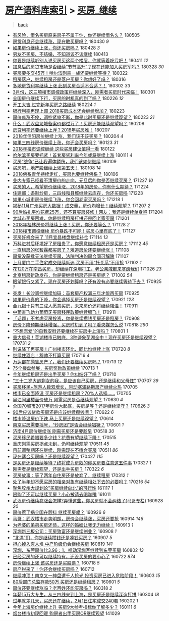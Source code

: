 [房产语料库索引](../../README.md)  > [买房_继续](买房_继续.md)
====
> [back](../README.md)

- [有风险，借名买房原来房子不属于你，你还继续借名么？](http://jkwz.applinzi.com/ittc/7099665091165422598.html#%E6%9C%89%E9%A3%8E%E9%99%A9%EF%BC%8C%E5%80%9F%E5%90%8D%E4%B9%B0%E6%88%BF%E5%8E%9F%E6%9D%A5%E6%88%BF%E5%AD%90%E4%B8%8D%E5%B1%9E%E4%BA%8E%E4%BD%A0%EF%BC%8C%E4%BD%A0%E8%BF%98%E7%BB%A7%E7%BB%AD%E5%80%9F%E5%90%8D%E4%B9%88%EF%BC%9F) 180505  
- [房贷利息还会继续涨，现在敢买房吗？](http://jkwz.applinzi.com/ittc/7097553944450696209.html#%E6%88%BF%E8%B4%B7%E5%88%A9%E6%81%AF%E8%BF%98%E4%BC%9A%E7%BB%A7%E7%BB%AD%E6%B6%A8%EF%BC%8C%E7%8E%B0%E5%9C%A8%E6%95%A2%E4%B9%B0%E6%88%BF%E5%90%97%EF%BC%9F) 180430 *9* 
- [如果房价继续上涨，你还买房吗？](http://jkwz.applinzi.com/ittc/7097104883167790090.html#%E5%A6%82%E6%9E%9C%E6%88%BF%E4%BB%B7%E7%BB%A7%E7%BB%AD%E4%B8%8A%E6%B6%A8%EF%BC%8C%E4%BD%A0%E8%BF%98%E4%B9%B0%E6%88%BF%E5%90%97%EF%BC%9F) 180428 *3* 
- [男友不买房、不结婚，不知道该不该继续](http://jkwz.applinzi.com/ittc/7091541126282740746.html#%E7%94%B7%E5%8F%8B%E4%B8%8D%E4%B9%B0%E6%88%BF%E3%80%81%E4%B8%8D%E7%BB%93%E5%A9%9A%EF%BC%8C%E4%B8%8D%E7%9F%A5%E9%81%93%E8%AF%A5%E4%B8%8D%E8%AF%A5%E7%BB%A7%E7%BB%AD) 180413  
- [你要是继续听别人说买房买这两个楼层，你就等着吃亏吧！](http://jkwz.applinzi.com/ittc/7090718471090603015.html#%E4%BD%A0%E8%A6%81%E6%98%AF%E7%BB%A7%E7%BB%AD%E5%90%AC%E5%88%AB%E4%BA%BA%E8%AF%B4%E4%B9%B0%E6%88%BF%E4%B9%B0%E8%BF%99%E4%B8%A4%E4%B8%AA%E6%A5%BC%E5%B1%82%EF%BC%8C%E4%BD%A0%E5%B0%B1%E7%AD%89%E7%9D%80%E5%90%83%E4%BA%8F%E5%90%A7%EF%BC%81) 180411 *12* 
- [加息后的房贷市场是否继续“节节高升”？现在还能加入买房军吗？](http://jkwz.applinzi.com/ittc/7085159626985440266.html#%E5%8A%A0%E6%81%AF%E5%90%8E%E7%9A%84%E6%88%BF%E8%B4%B7%E5%B8%82%E5%9C%BA%E6%98%AF%E5%90%A6%E7%BB%A7%E7%BB%AD%E2%80%9C%E8%8A%82%E8%8A%82%E9%AB%98%E5%8D%87%E2%80%9D%EF%BC%9F%E7%8E%B0%E5%9C%A8%E8%BF%98%E8%83%BD%E5%8A%A0%E5%85%A5%E4%B9%B0%E6%88%BF%E5%86%9B%E5%90%97%EF%BC%9F) 180328 *30* 
- [买房要多交45万！哈尔滨刚需一族还要继续等待？](http://jkwz.applinzi.com/ittc/7083219582800364560.html#%E4%B9%B0%E6%88%BF%E8%A6%81%E5%A4%9A%E4%BA%A445%E4%B8%87%EF%BC%81%E5%93%88%E5%B0%94%E6%BB%A8%E5%88%9A%E9%9C%80%E4%B8%80%E6%97%8F%E8%BF%98%E8%A6%81%E7%BB%A7%E7%BB%AD%E7%AD%89%E5%BE%85%EF%BC%9F) 180322  
- [租房落户，继续租房还是落户买房？你想好了吗？](http://jkwz.applinzi.com/ittc/7080992481418413067.html#%E7%A7%9F%E6%88%BF%E8%90%BD%E6%88%B7%EF%BC%8C%E7%BB%A7%E7%BB%AD%E7%A7%9F%E6%88%BF%E8%BF%98%E6%98%AF%E8%90%BD%E6%88%B7%E4%B9%B0%E6%88%BF%EF%BC%9F%E4%BD%A0%E6%83%B3%E5%A5%BD%E4%BA%86%E5%90%97%EF%BC%9F) 180316  
- [多地房贷利率继续上涨 此刻买房合适不合适？！](http://jkwz.applinzi.com/ittc/7075829242934068241.html#%E5%A4%9A%E5%9C%B0%E6%88%BF%E8%B4%B7%E5%88%A9%E7%8E%87%E7%BB%A7%E7%BB%AD%E4%B8%8A%E6%B6%A8+%E6%AD%A4%E5%88%BB%E4%B9%B0%E6%88%BF%E5%90%88%E9%80%82%E4%B8%8D%E5%90%88%E9%80%82%EF%BC%9F%EF%BC%81) 180302 *33* 
- [3月份，这三项楼市调控政策将继续深入，刚需者买房时代来临！](http://jkwz.applinzi.com/ittc/7075553183164531728.html#3%E6%9C%88%E4%BB%BD%EF%BC%8C%E8%BF%99%E4%B8%89%E9%A1%B9%E6%A5%BC%E5%B8%82%E8%B0%83%E6%8E%A7%E6%94%BF%E7%AD%96%E5%B0%86%E7%BB%A7%E7%BB%AD%E6%B7%B1%E5%85%A5%EF%BC%8C%E5%88%9A%E9%9C%80%E8%80%85%E4%B9%B0%E6%88%BF%E6%97%B6%E4%BB%A3%E6%9D%A5%E4%B8%B4%EF%BC%81) 180301  
- [全国房价继续下行，买房的时机真的到了吗？](http://jkwz.applinzi.com/ittc/7074391635180127249.html#%E5%85%A8%E5%9B%BD%E6%88%BF%E4%BB%B7%E7%BB%A7%E7%BB%AD%E4%B8%8B%E8%A1%8C%EF%BC%8C%E4%B9%B0%E6%88%BF%E7%9A%84%E6%97%B6%E6%9C%BA%E7%9C%9F%E7%9A%84%E5%88%B0%E4%BA%86%E5%90%97%EF%BC%9F) 180226 *12* 
- [开工大吉 过完新年买房之路继续](http://jkwz.applinzi.com/ittc/7073685950607918090.html#%E5%BC%80%E5%B7%A5%E5%A4%A7%E5%90%89+%E8%BF%87%E5%AE%8C%E6%96%B0%E5%B9%B4%E4%B9%B0%E6%88%BF%E4%B9%8B%E8%B7%AF%E7%BB%A7%E7%BB%AD) 180224 *1* 
- [银行利率再现上调 2018买房成本还会继续增加？](http://jkwz.applinzi.com/ittc/7073331752355759120.html#%E9%93%B6%E8%A1%8C%E5%88%A9%E7%8E%87%E5%86%8D%E7%8E%B0%E4%B8%8A%E8%B0%83+2018%E4%B9%B0%E6%88%BF%E6%88%90%E6%9C%AC%E8%BF%98%E4%BC%9A%E7%BB%A7%E7%BB%AD%E5%A2%9E%E5%8A%A0%EF%BC%9F) 180223  
- [房价疯涨不停，调控紧缩不断，你是此时买房还是继续观望？](http://jkwz.applinzi.com/ittc/7073252314532283398.html#%E6%88%BF%E4%BB%B7%E7%96%AF%E6%B6%A8%E4%B8%8D%E5%81%9C%EF%BC%8C%E8%B0%83%E6%8E%A7%E7%B4%A7%E7%BC%A9%E4%B8%8D%E6%96%AD%EF%BC%8C%E4%BD%A0%E6%98%AF%E6%AD%A4%E6%97%B6%E4%B9%B0%E6%88%BF%E8%BF%98%E6%98%AF%E7%BB%A7%E7%BB%AD%E8%A7%82%E6%9C%9B%EF%BC%9F) 180223 *21* 
- [什么！武汉盘龙城备案价都过万了！买房还能继续观望吗？](http://jkwz.applinzi.com/ittc/7067654843403863046.html#%E4%BB%80%E4%B9%88%EF%BC%81%E6%AD%A6%E6%B1%89%E7%9B%98%E9%BE%99%E5%9F%8E%E5%A4%87%E6%A1%88%E4%BB%B7%E9%83%BD%E8%BF%87%E4%B8%87%E4%BA%86%EF%BC%81%E4%B9%B0%E6%88%BF%E8%BF%98%E8%83%BD%E7%BB%A7%E7%BB%AD%E8%A7%82%E6%9C%9B%E5%90%97%EF%BC%9F) 180208  
- [房贷利率还要继续上浮？2018年买房难！](http://jkwz.applinzi.com/ittc/7067286396274738183.html#%E6%88%BF%E8%B4%B7%E5%88%A9%E7%8E%87%E8%BF%98%E8%A6%81%E7%BB%A7%E7%BB%AD%E4%B8%8A%E6%B5%AE%EF%BC%9F2018%E5%B9%B4%E4%B9%B0%E6%88%BF%E9%9A%BE%EF%BC%81) 180207  
- [2018年信阳房价继续上涨，我们该不该买房？](http://jkwz.applinzi.com/ittc/7066147501638157323.html#2018%E5%B9%B4%E4%BF%A1%E9%98%B3%E6%88%BF%E4%BB%B7%E7%BB%A7%E7%BB%AD%E4%B8%8A%E6%B6%A8%EF%BC%8C%E6%88%91%E4%BB%AC%E8%AF%A5%E4%B8%8D%E8%AF%A5%E4%B9%B0%E6%88%BF%EF%BC%9F) 180204 *4* 
- [如果三四线房价继续上涨，你还会买房吗？](http://jkwz.applinzi.com/ittc/7061809973569258503.html#%E5%A6%82%E6%9E%9C%E4%B8%89%E5%9B%9B%E7%BA%BF%E6%88%BF%E4%BB%B7%E7%BB%A7%E7%BB%AD%E4%B8%8A%E6%B6%A8%EF%BC%8C%E4%BD%A0%E8%BF%98%E4%BC%9A%E4%B9%B0%E6%88%BF%E5%90%97%EF%BC%9F) 180123 *31* 
- [2018年楼市调控继续 这些买房建议值得一看](http://jkwz.applinzi.com/ittc/7061351183111701511.html#2018%E5%B9%B4%E6%A5%BC%E5%B8%82%E8%B0%83%E6%8E%A7%E7%BB%A7%E7%BB%AD+%E8%BF%99%E4%BA%9B%E4%B9%B0%E6%88%BF%E5%BB%BA%E8%AE%AE%E5%80%BC%E5%BE%97%E4%B8%80%E7%9C%8B) 180122  
- [哈尔滨买房要抓紧！首套房贷利率今年或将继续上涨](http://jkwz.applinzi.com/ittc/7057278057147008016.html#%E5%93%88%E5%B0%94%E6%BB%A8%E4%B9%B0%E6%88%BF%E8%A6%81%E6%8A%93%E7%B4%A7%EF%BC%81%E9%A6%96%E5%A5%97%E6%88%BF%E8%B4%B7%E5%88%A9%E7%8E%87%E4%BB%8A%E5%B9%B4%E6%88%96%E5%B0%86%E7%BB%A7%E7%BB%AD%E4%B8%8A%E6%B6%A8) 180111 *4* 
- [买房“战争”已让我遍体鳞伤，我们该如何继续](http://jkwz.applinzi.com/ittc/7056692598410839056.html#%E4%B9%B0%E6%88%BF%E2%80%9C%E6%88%98%E4%BA%89%E2%80%9D%E5%B7%B2%E8%AE%A9%E6%88%91%E9%81%8D%E4%BD%93%E9%B3%9E%E4%BC%A4%EF%BC%8C%E6%88%91%E4%BB%AC%E8%AF%A5%E5%A6%82%E4%BD%95%E7%BB%A7%E7%BB%AD) 180109  
- [买房吧，地产股继续上涨第五天！](http://jkwz.applinzi.com/ittc/7056142646840394759.html#%E4%B9%B0%E6%88%BF%E5%90%A7%EF%BC%8C%E5%9C%B0%E4%BA%A7%E8%82%A1%E7%BB%A7%E7%BB%AD%E4%B8%8A%E6%B6%A8%E7%AC%AC%E4%BA%94%E5%A4%A9%EF%BC%81) 180108 *14* 
- [2018佛系青年持续走红，买房也要继续佛系？](http://jkwz.applinzi.com/ittc/7055388928494797835.html#2018%E4%BD%9B%E7%B3%BB%E9%9D%92%E5%B9%B4%E6%8C%81%E7%BB%AD%E8%B5%B0%E7%BA%A2%EF%BC%8C%E4%B9%B0%E6%88%BF%E4%B9%9F%E8%A6%81%E7%BB%A7%E7%BB%AD%E4%BD%9B%E7%B3%BB%EF%BC%9F) 180106  
- [业内专家已经看不清房价的走向，元旦后的你是否继续买房？](http://jkwz.applinzi.com/ittc/7051816670652269585.html#%E4%B8%9A%E5%86%85%E4%B8%93%E5%AE%B6%E5%B7%B2%E7%BB%8F%E7%9C%8B%E4%B8%8D%E6%B8%85%E6%88%BF%E4%BB%B7%E7%9A%84%E8%B5%B0%E5%90%91%EF%BC%8C%E5%85%83%E6%97%A6%E5%90%8E%E7%9A%84%E4%BD%A0%E6%98%AF%E5%90%A6%E7%BB%A7%E7%BB%AD%E4%B9%B0%E6%88%BF%EF%BC%9F) 171227 *10* 
- [买房的人，希望房价继续涨，2018年的房价，你有什么期待？](http://jkwz.applinzi.com/ittc/7050424878312719376.html#%E4%B9%B0%E6%88%BF%E7%9A%84%E4%BA%BA%EF%BC%8C%E5%B8%8C%E6%9C%9B%E6%88%BF%E4%BB%B7%E7%BB%A7%E7%BB%AD%E6%B6%A8%EF%BC%8C2018%E5%B9%B4%E7%9A%84%E6%88%BF%E4%BB%B7%EF%BC%8C%E4%BD%A0%E6%9C%89%E4%BB%80%E4%B9%88%E6%9C%9F%E5%BE%85%EF%BC%9F) 171224  
- [住建部：遏制炒房，三四线和县城继续去库存，你还买房吗](http://jkwz.applinzi.com/ittc/7050271174171296785.html#%E4%BD%8F%E5%BB%BA%E9%83%A8%EF%BC%9A%E9%81%8F%E5%88%B6%E7%82%92%E6%88%BF%EF%BC%8C%E4%B8%89%E5%9B%9B%E7%BA%BF%E5%92%8C%E5%8E%BF%E5%9F%8E%E7%BB%A7%E7%BB%AD%E5%8E%BB%E5%BA%93%E5%AD%98%EF%BC%8C%E4%BD%A0%E8%BF%98%E4%B9%B0%E6%88%BF%E5%90%97) 171223  
- [如果小城市房价继续飞涨，你会回老家买房吗？](http://jkwz.applinzi.com/ittc/7048478331505214480.html#%E5%A6%82%E6%9E%9C%E5%B0%8F%E5%9F%8E%E5%B8%82%E6%88%BF%E4%BB%B7%E7%BB%A7%E7%BB%AD%E9%A3%9E%E6%B6%A8%EF%BC%8C%E4%BD%A0%E4%BC%9A%E5%9B%9E%E8%80%81%E5%AE%B6%E4%B9%B0%E6%88%BF%E5%90%97%EF%BC%9F) 171218 *1* 
- [揭秘11月广州买房大数据！成交量，房价均增长！继续观望？](http://jkwz.applinzi.com/ittc/7044396977473717264.html#%E6%8F%AD%E7%A7%9811%E6%9C%88%E5%B9%BF%E5%B7%9E%E4%B9%B0%E6%88%BF%E5%A4%A7%E6%95%B0%E6%8D%AE%EF%BC%81%E6%88%90%E4%BA%A4%E9%87%8F%EF%BC%8C%E6%88%BF%E4%BB%B7%E5%9D%87%E5%A2%9E%E9%95%BF%EF%BC%81%E7%BB%A7%E7%BB%AD%E8%A7%82%E6%9C%9B%EF%BC%9F) 171207 *2* 
- [90后婚礼平均花费25万，还不算买房装修！网友：我还是继续单身吧](http://jkwz.applinzi.com/ittc/7043361186140128273.html#90%E5%90%8E%E5%A9%9A%E7%A4%BC%E5%B9%B3%E5%9D%87%E8%8A%B1%E8%B4%B925%E4%B8%87%EF%BC%8C%E8%BF%98%E4%B8%8D%E7%AE%97%E4%B9%B0%E6%88%BF%E8%A3%85%E4%BF%AE%EF%BC%81%E7%BD%91%E5%8F%8B%EF%BC%9A%E6%88%91%E8%BF%98%E6%98%AF%E7%BB%A7%E7%BB%AD%E5%8D%95%E8%BA%AB%E5%90%A7) 171204  
- [大城市买房困难，你是继续租房打拼还是回老家买房](http://jkwz.applinzi.com/ittc/7042161589870920721.html#%E5%A4%A7%E5%9F%8E%E5%B8%82%E4%B9%B0%E6%88%BF%E5%9B%B0%E9%9A%BE%EF%BC%8C%E4%BD%A0%E6%98%AF%E7%BB%A7%E7%BB%AD%E7%A7%9F%E6%88%BF%E6%89%93%E6%8B%BC%E8%BF%98%E6%98%AF%E5%9B%9E%E8%80%81%E5%AE%B6%E4%B9%B0%E6%88%BF) 171201  
- [2018年桂林房价将继续上涨！买房，你还要等么？](http://jkwz.applinzi.com/ittc/7040954544509420561.html#2018%E5%B9%B4%E6%A1%82%E6%9E%97%E6%88%BF%E4%BB%B7%E5%B0%86%E7%BB%A7%E7%BB%AD%E4%B8%8A%E6%B6%A8%EF%BC%81%E4%B9%B0%E6%88%BF%EF%BC%8C%E4%BD%A0%E8%BF%98%E8%A6%81%E7%AD%89%E4%B9%88%EF%BC%9F) 171128 *2* 
- [2018楼市调控继续 房价暴跌不可能！买房心里有底了！](http://jkwz.applinzi.com/ittc/7040404797985915920.html#2018%E6%A5%BC%E5%B8%82%E8%B0%83%E6%8E%A7%E7%BB%A7%E7%BB%AD+%E6%88%BF%E4%BB%B7%E6%9A%B4%E8%B7%8C%E4%B8%8D%E5%8F%AF%E8%83%BD%EF%BC%81%E4%B9%B0%E6%88%BF%E5%BF%83%E9%87%8C%E6%9C%89%E5%BA%95%E4%BA%86%EF%BC%81) 171127  
- [买房好机会来了 11月宜昌楼盘继续补仓](http://jkwz.applinzi.com/ittc/7035850547519816720.html#%E4%B9%B0%E6%88%BF%E5%A5%BD%E6%9C%BA%E4%BC%9A%E6%9D%A5%E4%BA%86+11%E6%9C%88%E5%AE%9C%E6%98%8C%E6%A5%BC%E7%9B%98%E7%BB%A7%E7%BB%AD%E8%A1%A5%E4%BB%93) 171114 *13* 
- [万科进村后环境好了房租贵了，你愿意继续租房还是买房？](http://jkwz.applinzi.com/ittc/7035099732261733392.html#%E4%B8%87%E7%A7%91%E8%BF%9B%E6%9D%91%E5%90%8E%E7%8E%AF%E5%A2%83%E5%A5%BD%E4%BA%86%E6%88%BF%E7%A7%9F%E8%B4%B5%E4%BA%86%EF%BC%8C%E4%BD%A0%E6%84%BF%E6%84%8F%E7%BB%A7%E7%BB%AD%E7%A7%9F%E6%88%BF%E8%BF%98%E6%98%AF%E4%B9%B0%E6%88%BF%EF%BC%9F) 171112 *45* 
- [一直租房的张智霖都买房了？难道房价还要继续涨！](http://jkwz.applinzi.com/ittc/7030624552181302288.html#%E4%B8%80%E7%9B%B4%E7%A7%9F%E6%88%BF%E7%9A%84%E5%BC%A0%E6%99%BA%E9%9C%96%E9%83%BD%E4%B9%B0%E6%88%BF%E4%BA%86%EF%BC%9F%E9%9A%BE%E9%81%93%E6%88%BF%E4%BB%B7%E8%BF%98%E8%A6%81%E7%BB%A7%E7%BB%AD%E6%B6%A8%EF%BC%81) 171108  
- [房贷没获批无法继续买房，法院判决购房合同可解除](http://jkwz.applinzi.com/ittc/7033133041952752656.html#%E6%88%BF%E8%B4%B7%E6%B2%A1%E8%8E%B7%E6%89%B9%E6%97%A0%E6%B3%95%E7%BB%A7%E7%BB%AD%E4%B9%B0%E6%88%BF%EF%BC%8C%E6%B3%95%E9%99%A2%E5%88%A4%E5%86%B3%E8%B4%AD%E6%88%BF%E5%90%88%E5%90%8C%E5%8F%AF%E8%A7%A3%E9%99%A4) 171107  
- [上月厦门二手住宅成交继续低迷 买房不用“托关系”不用抢](http://jkwz.applinzi.com/ittc/7031301485659423760.html#%E4%B8%8A%E6%9C%88%E5%8E%A6%E9%97%A8%E4%BA%8C%E6%89%8B%E4%BD%8F%E5%AE%85%E6%88%90%E4%BA%A4%E7%BB%A7%E7%BB%AD%E4%BD%8E%E8%BF%B7+%E4%B9%B0%E6%88%BF%E4%B8%8D%E7%94%A8%E2%80%9C%E6%89%98%E5%85%B3%E7%B3%BB%E2%80%9D%E4%B8%8D%E7%94%A8%E6%8A%A2) 171102 *1* 
- [花120万在南昌买房，却继续在深圳打工，老公亲戚都来寒酸我们](http://jkwz.applinzi.com/ittc/7028700659812140049.html#%E8%8A%B1120%E4%B8%87%E5%9C%A8%E5%8D%97%E6%98%8C%E4%B9%B0%E6%88%BF%EF%BC%8C%E5%8D%B4%E7%BB%A7%E7%BB%AD%E5%9C%A8%E6%B7%B1%E5%9C%B3%E6%89%93%E5%B7%A5%EF%BC%8C%E8%80%81%E5%85%AC%E4%BA%B2%E6%88%9A%E9%83%BD%E6%9D%A5%E5%AF%92%E9%85%B8%E6%88%91%E4%BB%AC) 171026 *23* 
- [北京租房新政发布，你是要继续租房还是买房呢？](http://jkwz.applinzi.com/ittc/7019623428695524368.html#%E5%8C%97%E4%BA%AC%E7%A7%9F%E6%88%BF%E6%96%B0%E6%94%BF%E5%8F%91%E5%B8%83%EF%BC%8C%E4%BD%A0%E6%98%AF%E8%A6%81%E7%BB%A7%E7%BB%AD%E7%A7%9F%E6%88%BF%E8%BF%98%E6%98%AF%E4%B9%B0%E6%88%BF%E5%91%A2%EF%BC%9F) 171002 *54* 
- [眼望银行又紧了，现在买房还划算吗？还有没有必要继续等待下去？](http://jkwz.applinzi.com/ittc/7017289721884181521.html#%E7%9C%BC%E6%9C%9B%E9%93%B6%E8%A1%8C%E5%8F%88%E7%B4%A7%E4%BA%86%EF%BC%8C%E7%8E%B0%E5%9C%A8%E4%B9%B0%E6%88%BF%E8%BF%98%E5%88%92%E7%AE%97%E5%90%97%EF%BC%9F%E8%BF%98%E6%9C%89%E6%B2%A1%E6%9C%89%E5%BF%85%E8%A6%81%E7%BB%A7%E7%BB%AD%E7%AD%89%E5%BE%85%E4%B8%8B%E5%8E%BB%EF%BC%9F) 170925 *1* 
- [突发！长沙调控继续加码：首套房产权满三年才能再买房](http://jkwz.applinzi.com/ittc/7017222502487688209.html#%E7%AA%81%E5%8F%91%EF%BC%81%E9%95%BF%E6%B2%99%E8%B0%83%E6%8E%A7%E7%BB%A7%E7%BB%AD%E5%8A%A0%E7%A0%81%EF%BC%9A%E9%A6%96%E5%A5%97%E6%88%BF%E4%BA%A7%E6%9D%83%E6%BB%A1%E4%B8%89%E5%B9%B4%E6%89%8D%E8%83%BD%E5%86%8D%E4%B9%B0%E6%88%BF) 170925  
- [如果房价真的下降，你会选择买房还是继续观望？](http://jkwz.applinzi.com/ittc/7015797663986091024.html#%E5%A6%82%E6%9E%9C%E6%88%BF%E4%BB%B7%E7%9C%9F%E7%9A%84%E4%B8%8B%E9%99%8D%EF%BC%8C%E4%BD%A0%E4%BC%9A%E9%80%89%E6%8B%A9%E4%B9%B0%E6%88%BF%E8%BF%98%E6%98%AF%E7%BB%A7%E7%BB%AD%E8%A7%82%E6%9C%9B%EF%BC%9F) 170921 *123* 
- [金九银十只有三成人愿意买房，未来房价还将继续降温！](http://jkwz.applinzi.com/ittc/7012053742889993233.html#%E9%87%91%E4%B9%9D%E9%93%B6%E5%8D%81%E5%8F%AA%E6%9C%89%E4%B8%89%E6%88%90%E4%BA%BA%E6%84%BF%E6%84%8F%E4%B9%B0%E6%88%BF%EF%BC%8C%E6%9C%AA%E6%9D%A5%E6%88%BF%E4%BB%B7%E8%BF%98%E5%B0%86%E7%BB%A7%E7%BB%AD%E9%99%8D%E6%B8%A9%EF%BC%81) 170911  
- [中葡直飞助力葡萄牙买房移民政策继续腾飞！](http://jkwz.applinzi.com/ittc/7010533445695177744.html#%E4%B8%AD%E8%91%A1%E7%9B%B4%E9%A3%9E%E5%8A%A9%E5%8A%9B%E8%91%A1%E8%90%84%E7%89%99%E4%B9%B0%E6%88%BF%E7%A7%BB%E6%B0%91%E6%94%BF%E7%AD%96%E7%BB%A7%E7%BB%AD%E8%85%BE%E9%A3%9E%EF%BC%81) 170911  
- [「话题」不考虑买房投资，你是继续攒钱买房还是租房？](http://jkwz.applinzi.com/ittc/7010867944257766416.html#%E3%80%8C%E8%AF%9D%E9%A2%98%E3%80%8D%E4%B8%8D%E8%80%83%E8%99%91%E4%B9%B0%E6%88%BF%E6%8A%95%E8%B5%84%EF%BC%8C%E4%BD%A0%E6%98%AF%E7%BB%A7%E7%BB%AD%E6%94%92%E9%92%B1%E4%B9%B0%E6%88%BF%E8%BF%98%E6%98%AF%E7%A7%9F%E6%88%BF%EF%BC%9F) 170908  
- [房价下降预期继续增强，买房时机到了吗？看央媒怎么说](http://jkwz.applinzi.com/ittc/7003107389417718800.html#%E6%88%BF%E4%BB%B7%E4%B8%8B%E9%99%8D%E9%A2%84%E6%9C%9F%E7%BB%A7%E7%BB%AD%E5%A2%9E%E5%BC%BA%EF%BC%8C%E4%B9%B0%E6%88%BF%E6%97%B6%E6%9C%BA%E5%88%B0%E4%BA%86%E5%90%97%EF%BC%9F%E7%9C%8B%E5%A4%AE%E5%AA%92%E6%80%8E%E4%B9%88%E8%AF%B4) 170818 *290* 
- [“不想恋爱”的自我安慰还要继续在买房中上演吗？](http://jkwz.applinzi.com/ittc/6996876221911401489.html#%E2%80%9C%E4%B8%8D%E6%83%B3%E6%81%8B%E7%88%B1%E2%80%9D%E7%9A%84%E8%87%AA%E6%88%91%E5%AE%89%E6%85%B0%E8%BF%98%E8%A6%81%E7%BB%A7%E7%BB%AD%E5%9C%A8%E4%B9%B0%E6%88%BF%E4%B8%AD%E4%B8%8A%E6%BC%94%E5%90%97%EF%BC%9F) 170801 *1* 
- [重大信号！芜湖楼市已触底，3种迹象芜湖全中！现在买房还是继续观望？](http://jkwz.applinzi.com/ittc/6996474357847950353.html#%E9%87%8D%E5%A4%A7%E4%BF%A1%E5%8F%B7%EF%BC%81%E8%8A%9C%E6%B9%96%E6%A5%BC%E5%B8%82%E5%B7%B2%E8%A7%A6%E5%BA%95%EF%BC%8C3%E7%A7%8D%E8%BF%B9%E8%B1%A1%E8%8A%9C%E6%B9%96%E5%85%A8%E4%B8%AD%EF%BC%81%E7%8E%B0%E5%9C%A8%E4%B9%B0%E6%88%BF%E8%BF%98%E6%98%AF%E7%BB%A7%E7%BB%AD%E8%A7%82%E6%9C%9B%EF%BC%9F) 170731 *2* 
- [别说降了再买房！广州楼市环比、同比均继续上涨](http://jkwz.applinzi.com/ittc/6992281809873011728.html#%E5%88%AB%E8%AF%B4%E9%99%8D%E4%BA%86%E5%86%8D%E4%B9%B0%E6%88%BF%EF%BC%81%E5%B9%BF%E5%B7%9E%E6%A5%BC%E5%B8%82%E7%8E%AF%E6%AF%94%E3%80%81%E5%90%8C%E6%AF%94%E5%9D%87%E7%BB%A7%E7%BB%AD%E4%B8%8A%E6%B6%A8) 170720 *8* 
- [继续住酒店！穆帅不打算买房](http://jkwz.applinzi.com/ittc/6990978667512333328.html#%E7%BB%A7%E7%BB%AD%E4%BD%8F%E9%85%92%E5%BA%97%EF%BC%81%E7%A9%86%E5%B8%85%E4%B8%8D%E6%89%93%E7%AE%97%E4%B9%B0%E6%88%BF) 170716 *4* 
- [万达都在抛售房产了，我们还要继续买房吗？](http://jkwz.applinzi.com/ittc/6989796542100538384.html#%E4%B8%87%E8%BE%BE%E9%83%BD%E5%9C%A8%E6%8A%9B%E5%94%AE%E6%88%BF%E4%BA%A7%E4%BA%86%EF%BC%8C%E6%88%91%E4%BB%AC%E8%BF%98%E8%A6%81%E7%BB%A7%E7%BB%AD%E4%B9%B0%E6%88%BF%E5%90%97%EF%BC%9F) 170713 *12* 
- [75个楼盘参展，买房奖励政策继续](http://jkwz.applinzi.com/ittc/6989690081542407185.html#75%E4%B8%AA%E6%A5%BC%E7%9B%98%E5%8F%82%E5%B1%95%EF%BC%8C%E4%B9%B0%E6%88%BF%E5%A5%96%E5%8A%B1%E6%94%BF%E7%AD%96%E7%BB%A7%E7%BB%AD) 170713 *1* 
- [今年继续租房还是出手买房？你纠结好了吗？](http://jkwz.applinzi.com/ittc/6988605502559618065.html#%E4%BB%8A%E5%B9%B4%E7%BB%A7%E7%BB%AD%E7%A7%9F%E6%88%BF%E8%BF%98%E6%98%AF%E5%87%BA%E6%89%8B%E4%B9%B0%E6%88%BF%EF%BC%9F%E4%BD%A0%E7%BA%A0%E7%BB%93%E5%A5%BD%E4%BA%86%E5%90%97%EF%BC%9F) 170710  
- [“三十二岁大龄剩女的我，是应该自己买房，还是继续和父母住”](http://jkwz.applinzi.com/ittc/6987560022744499205.html#%E2%80%9C%E4%B8%89%E5%8D%81%E4%BA%8C%E5%B2%81%E5%A4%A7%E9%BE%84%E5%89%A9%E5%A5%B3%E7%9A%84%E6%88%91%EF%BC%8C%E6%98%AF%E5%BA%94%E8%AF%A5%E8%87%AA%E5%B7%B1%E4%B9%B0%E6%88%BF%EF%BC%8C%E8%BF%98%E6%98%AF%E7%BB%A7%E7%BB%AD%E5%92%8C%E7%88%B6%E6%AF%8D%E4%BD%8F%E2%80%9D) 170707 *39* 
- [买房移民+旅游人数双增长，带动塞浦路斯房产继续火热](http://jkwz.applinzi.com/ittc/6986888833961296900.html#%E4%B9%B0%E6%88%BF%E7%A7%BB%E6%B0%91%2B%E6%97%85%E6%B8%B8%E4%BA%BA%E6%95%B0%E5%8F%8C%E5%A2%9E%E9%95%BF%EF%BC%8C%E5%B8%A6%E5%8A%A8%E5%A1%9E%E6%B5%A6%E8%B7%AF%E6%96%AF%E6%88%BF%E4%BA%A7%E7%BB%A7%E7%BB%AD%E7%81%AB%E7%83%AD) 170705  
- [楼市已全面降温 买房还是继续租房？70%人选择……](http://jkwz.applinzi.com/ittc/6986705932351177744.html#%E6%A5%BC%E5%B8%82%E5%B7%B2%E5%85%A8%E9%9D%A2%E9%99%8D%E6%B8%A9+%E4%B9%B0%E6%88%BF%E8%BF%98%E6%98%AF%E7%BB%A7%E7%BB%AD%E7%A7%9F%E6%88%BF%EF%BC%9F70%25%E4%BA%BA%E9%80%89%E6%8B%A9%E2%80%A6%E2%80%A6) 170705  
- [吴江同里楼面价破万 刚需买房是否继续观望？](http://jkwz.applinzi.com/ittc/6984959527634863108.html#%E5%90%B4%E6%B1%9F%E5%90%8C%E9%87%8C%E6%A5%BC%E9%9D%A2%E4%BB%B7%E7%A0%B4%E4%B8%87+%E5%88%9A%E9%9C%80%E4%B9%B0%E6%88%BF%E6%98%AF%E5%90%A6%E7%BB%A7%E7%BB%AD%E8%A7%82%E6%9C%9B%EF%BC%9F) 170630 *4* 
- [全国70城市2017年房价大起底，买房是等？还是继续坚守？](http://jkwz.applinzi.com/ittc/6983444176099083268.html#%E5%85%A8%E5%9B%BD70%E5%9F%8E%E5%B8%822017%E5%B9%B4%E6%88%BF%E4%BB%B7%E5%A4%A7%E8%B5%B7%E5%BA%95%EF%BC%8C%E4%B9%B0%E6%88%BF%E6%98%AF%E7%AD%89%EF%BC%9F%E8%BF%98%E6%98%AF%E7%BB%A7%E7%BB%AD%E5%9D%9A%E5%AE%88%EF%BC%9F) 170626 *3* 
- [90后应该贷款买房还是应该继续攒钱呢？](http://jkwz.applinzi.com/ittc/6982028428059345925.html#90%E5%90%8E%E5%BA%94%E8%AF%A5%E8%B4%B7%E6%AC%BE%E4%B9%B0%E6%88%BF%E8%BF%98%E6%98%AF%E5%BA%94%E8%AF%A5%E7%BB%A7%E7%BB%AD%E6%94%92%E9%92%B1%E5%91%A2%EF%BC%9F) 170622 *6* 
- [楼市降温房价下跌 马上买房还是继续观望？](http://jkwz.applinzi.com/ittc/6978988675143566341.html#%E6%A5%BC%E5%B8%82%E9%99%8D%E6%B8%A9%E6%88%BF%E4%BB%B7%E4%B8%8B%E8%B7%8C+%E9%A9%AC%E4%B8%8A%E4%B9%B0%E6%88%BF%E8%BF%98%E6%98%AF%E7%BB%A7%E7%BB%AD%E8%A7%82%E6%9C%9B%EF%BC%9F) 170614  
- [南京买房需要摇号，“炒房团”是否会继续猖獗？](http://jkwz.applinzi.com/ittc/6974194282146563077.html#%E5%8D%97%E4%BA%AC%E4%B9%B0%E6%88%BF%E9%9C%80%E8%A6%81%E6%91%87%E5%8F%B7%EF%BC%8C%E2%80%9C%E7%82%92%E6%88%BF%E5%9B%A2%E2%80%9D%E6%98%AF%E5%90%A6%E4%BC%9A%E7%BB%A7%E7%BB%AD%E7%8C%96%E7%8D%97%EF%BC%9F) 170601 *1* 
- [济南4月房价继续涨 刚需买房还是要趁早](http://jkwz.applinzi.com/ittc/6969027784209859588.html#%E6%B5%8E%E5%8D%974%E6%9C%88%E6%88%BF%E4%BB%B7%E7%BB%A7%E7%BB%AD%E6%B6%A8+%E5%88%9A%E9%9C%80%E4%B9%B0%E6%88%BF%E8%BF%98%E6%98%AF%E8%A6%81%E8%B6%81%E6%97%A9) 170518 *30* 
- [买房移民希腊要多少钱？花费有望继续下降！](http://jkwz.applinzi.com/ittc/6967943805683631108.html#%E4%B9%B0%E6%88%BF%E7%A7%BB%E6%B0%91%E5%B8%8C%E8%85%8A%E8%A6%81%E5%A4%9A%E5%B0%91%E9%92%B1%EF%BC%9F%E8%8A%B1%E8%B4%B9%E6%9C%89%E6%9C%9B%E7%BB%A7%E7%BB%AD%E4%B8%8B%E9%99%8D%EF%BC%81) 170515  
- [重庆刚需买房拐点未到，仍可继续观望](http://jkwz.applinzi.com/ittc/6966541692277621765.html#%E9%87%8D%E5%BA%86%E5%88%9A%E9%9C%80%E4%B9%B0%E6%88%BF%E6%8B%90%E7%82%B9%E6%9C%AA%E5%88%B0%EF%BC%8C%E4%BB%8D%E5%8F%AF%E7%BB%A7%E7%BB%AD%E8%A7%82%E6%9C%9B) 170511 *45* 
- [目前调整期还在继续，刚需现在不适合买房](http://jkwz.applinzi.com/ittc/6966474579525501957.html#%E7%9B%AE%E5%89%8D%E8%B0%83%E6%95%B4%E6%9C%9F%E8%BF%98%E5%9C%A8%E7%BB%A7%E7%BB%AD%EF%BC%8C%E5%88%9A%E9%9C%80%E7%8E%B0%E5%9C%A8%E4%B8%8D%E9%80%82%E5%90%88%E4%B9%B0%E6%88%BF) 170511 *86* 
- [现在适合买房吗？还是继续观望？](http://jkwz.applinzi.com/ittc/6961227869500998661.html#%E7%8E%B0%E5%9C%A8%E9%80%82%E5%90%88%E4%B9%B0%E6%88%BF%E5%90%97%EF%BC%9F%E8%BF%98%E6%98%AF%E7%BB%A7%E7%BB%AD%E8%A7%82%E6%9C%9B%EF%BC%9F) 170427 *115* 
- [是买房还是继续等待？终将成为房奴的你买房要注意这五件事](http://jkwz.applinzi.com/ittc/6949643828918223876.html#%E6%98%AF%E4%B9%B0%E6%88%BF%E8%BF%98%E6%98%AF%E7%BB%A7%E7%BB%AD%E7%AD%89%E5%BE%85%EF%BC%9F%E7%BB%88%E5%B0%86%E6%88%90%E4%B8%BA%E6%88%BF%E5%A5%B4%E7%9A%84%E4%BD%A0%E4%B9%B0%E6%88%BF%E8%A6%81%E6%B3%A8%E6%84%8F%E8%BF%99%E4%BA%94%E4%BB%B6%E4%BA%8B) 170327 *1* 
- [刚需者是继续观望，还是出手买房？](http://jkwz.applinzi.com/ittc/6947793047604691972.html#%E5%88%9A%E9%9C%80%E8%80%85%E6%98%AF%E7%BB%A7%E7%BB%AD%E8%A7%82%E6%9C%9B%EF%BC%8C%E8%BF%98%E6%98%AF%E5%87%BA%E6%89%8B%E4%B9%B0%E6%88%BF%EF%BC%9F) 170322 *6* 
- [买房故事：等了两年自住房还是放弃了，继续租房](http://jkwz.applinzi.com/ittc/6944067518984619012.html#%E4%B9%B0%E6%88%BF%E6%95%85%E4%BA%8B%EF%BC%9A%E7%AD%89%E4%BA%86%E4%B8%A4%E5%B9%B4%E8%87%AA%E4%BD%8F%E6%88%BF%E8%BF%98%E6%98%AF%E6%94%BE%E5%BC%83%E4%BA%86%EF%BC%8C%E7%BB%A7%E7%BB%AD%E7%A7%9F%E6%88%BF) 170312 *1* 
- [处了半年却不愿买房的相亲对象有继续相处下去的必要吗？](http://jkwz.applinzi.com/ittc/6935183744414778373.html#%E5%A4%84%E4%BA%86%E5%8D%8A%E5%B9%B4%E5%8D%B4%E4%B8%8D%E6%84%BF%E4%B9%B0%E6%88%BF%E7%9A%84%E7%9B%B8%E4%BA%B2%E5%AF%B9%E8%B1%A1%E6%9C%89%E7%BB%A7%E7%BB%AD%E7%9B%B8%E5%A4%84%E4%B8%8B%E5%8E%BB%E7%9A%84%E5%BF%85%E8%A6%81%E5%90%97%EF%BC%9F) 170216 *54* 
- [聚焦胶州大规划论&quot;买房继续向北&quot;的可行性](http://jkwz.applinzi.com/ittc/6901384471760077828.html#%E8%81%9A%E7%84%A6%E8%83%B6%E5%B7%9E%E5%A4%A7%E8%A7%84%E5%88%92%E8%AE%BA%26quot%3B%E4%B9%B0%E6%88%BF%E7%BB%A7%E7%BB%AD%E5%90%91%E5%8C%97%26quot%3B%E7%9A%84%E5%8F%AF%E8%A1%8C%E6%80%A7) 161117 *1* 
- [限购了还可以继续买房？小心被请去喝咖啡](http://jkwz.applinzi.com/ittc/6887788040587592709.html#%E9%99%90%E8%B4%AD%E4%BA%86%E8%BF%98%E5%8F%AF%E4%BB%A5%E7%BB%A7%E7%BB%AD%E4%B9%B0%E6%88%BF%EF%BC%9F%E5%B0%8F%E5%BF%83%E8%A2%AB%E8%AF%B7%E5%8E%BB%E5%96%9D%E5%92%96%E5%95%A1) 161011  
- [武汉房价继续疯涨会怎样?弄懂这些，你买房就不会纠结了(马哥专栏)](http://jkwz.applinzi.com/ittc/6882922246271665156.html#%E6%AD%A6%E6%B1%89%E6%88%BF%E4%BB%B7%E7%BB%A7%E7%BB%AD%E7%96%AF%E6%B6%A8%E4%BC%9A%E6%80%8E%E6%A0%B7%3F%E5%BC%84%E6%87%82%E8%BF%99%E4%BA%9B%EF%BC%8C%E4%BD%A0%E4%B9%B0%E6%88%BF%E5%B0%B1%E4%B8%8D%E4%BC%9A%E7%BA%A0%E7%BB%93%E4%BA%86%28%E9%A9%AC%E5%93%A5%E4%B8%93%E6%A0%8F%29) 160928 *20* 
- [房价惹了祸全国在颤抖 继续买房嚒？](http://jkwz.applinzi.com/ittc/6882218724605559813.html#%E6%88%BF%E4%BB%B7%E6%83%B9%E4%BA%86%E7%A5%B8%E5%85%A8%E5%9B%BD%E5%9C%A8%E9%A2%A4%E6%8A%96+%E7%BB%A7%E7%BB%AD%E4%B9%B0%E6%88%BF%E5%9A%92%EF%BC%9F) 160926 *6* 
- [马哥：武汉楼市走势明朗，房价会继续涨，买房还要抢](http://jkwz.applinzi.com/ittc/6877692806491014148.html#%E9%A9%AC%E5%93%A5%EF%BC%9A%E6%AD%A6%E6%B1%89%E6%A5%BC%E5%B8%82%E8%B5%B0%E5%8A%BF%E6%98%8E%E6%9C%97%EF%BC%8C%E6%88%BF%E4%BB%B7%E4%BC%9A%E7%BB%A7%E7%BB%AD%E6%B6%A8%EF%BC%8C%E4%B9%B0%E6%88%BF%E8%BF%98%E8%A6%81%E6%8A%A2) 160914 *146* 
- [为老婆的弟弟买房还债，这样的婚姻让我无力继续！](http://jkwz.applinzi.com/ittc/6872905615835399173.html#%E4%B8%BA%E8%80%81%E5%A9%86%E7%9A%84%E5%BC%9F%E5%BC%9F%E4%B9%B0%E6%88%BF%E8%BF%98%E5%80%BA%EF%BC%8C%E8%BF%99%E6%A0%B7%E7%9A%84%E5%A9%9A%E5%A7%BB%E8%AE%A9%E6%88%91%E6%97%A0%E5%8A%9B%E7%BB%A7%E7%BB%AD%EF%BC%81) 160913 *1* 
- [深圳新三板公司：买房致富还是继续创业？](http://jkwz.applinzi.com/ittc/6875452737428390916.html#%E6%B7%B1%E5%9C%B3%E6%96%B0%E4%B8%89%E6%9D%BF%E5%85%AC%E5%8F%B8%EF%BC%9A%E4%B9%B0%E6%88%BF%E8%87%B4%E5%AF%8C%E8%BF%98%E6%98%AF%E7%BB%A7%E7%BB%AD%E5%88%9B%E4%B8%9A%EF%BC%9F) 160908 *1* 
- [“北漂”们，你是继续攒钱还是凑钱买房？](http://jkwz.applinzi.com/ittc/6875145156034036741.html#%E2%80%9C%E5%8C%97%E6%BC%82%E2%80%9D%E4%BB%AC%EF%BC%8C%E4%BD%A0%E6%98%AF%E7%BB%A7%E7%BB%AD%E6%94%92%E9%92%B1%E8%BF%98%E6%98%AF%E5%87%91%E9%92%B1%E4%B9%B0%E6%88%BF%EF%BC%9F) 160907 *5* 
- [担心掉入穷人堆 中产阶级仍会继续买房](http://jkwz.applinzi.com/ittc/6868001825860617220.html#%E6%8B%85%E5%BF%83%E6%8E%89%E5%85%A5%E7%A9%B7%E4%BA%BA%E5%A0%86+%E4%B8%AD%E4%BA%A7%E9%98%B6%E7%BA%A7%E4%BB%8D%E4%BC%9A%E7%BB%A7%E7%BB%AD%E4%B9%B0%E6%88%BF) 160819 *141* 
- [深圳、东莞房价比3.96：1，推动深圳客继续到东莞买房](http://jkwz.applinzi.com/ittc/6861700787276874756.html#%E6%B7%B1%E5%9C%B3%E3%80%81%E4%B8%9C%E8%8E%9E%E6%88%BF%E4%BB%B7%E6%AF%943.96%EF%BC%9A1%EF%BC%8C%E6%8E%A8%E5%8A%A8%E6%B7%B1%E5%9C%B3%E5%AE%A2%E7%BB%A7%E7%BB%AD%E5%88%B0%E4%B8%9C%E8%8E%9E%E4%B9%B0%E6%88%BF) 160802 *13* 
- [已经买房的还可以继续持有，还没买房的要小心了](http://jkwz.applinzi.com/ittc/6857473245363831813.html#%E5%B7%B2%E7%BB%8F%E4%B9%B0%E6%88%BF%E7%9A%84%E8%BF%98%E5%8F%AF%E4%BB%A5%E7%BB%A7%E7%BB%AD%E6%8C%81%E6%9C%89%EF%BC%8C%E8%BF%98%E6%B2%A1%E4%B9%B0%E6%88%BF%E7%9A%84%E8%A6%81%E5%B0%8F%E5%BF%83%E4%BA%86) 160722 *874* 
- [房价继续上涨 该买房还是买股票？](http://jkwz.applinzi.com/ittc/6856253614850573316.html#%E6%88%BF%E4%BB%B7%E7%BB%A7%E7%BB%AD%E4%B8%8A%E6%B6%A8+%E8%AF%A5%E4%B9%B0%E6%88%BF%E8%BF%98%E6%98%AF%E4%B9%B0%E8%82%A1%E7%A5%A8%EF%BC%9F) 160718 *5* 
- [房产税来了！你还会继续买房吗？](http://jkwz.applinzi.com/ittc/6853903012950705156.html#%E6%88%BF%E4%BA%A7%E7%A8%8E%E6%9D%A5%E4%BA%86%EF%BC%81%E4%BD%A0%E8%BF%98%E4%BC%9A%E7%BB%A7%E7%BB%AD%E4%B9%B0%E6%88%BF%E5%90%97%EF%BC%9F) 160712  
- [继续冲顶！南京又一神盘遭千人抢光 投资买房已进入危险阶段！](http://jkwz.applinzi.com/ittc/6839618752362316804.html#%E7%BB%A7%E7%BB%AD%E5%86%B2%E9%A1%B6%EF%BC%81%E5%8D%97%E4%BA%AC%E5%8F%88%E4%B8%80%E7%A5%9E%E7%9B%98%E9%81%AD%E5%8D%83%E4%BA%BA%E6%8A%A2%E5%85%89+%E6%8A%95%E8%B5%84%E4%B9%B0%E6%88%BF%E5%B7%B2%E8%BF%9B%E5%85%A5%E5%8D%B1%E9%99%A9%E9%98%B6%E6%AE%B5%EF%BC%81) 160603 *15* 
- [80后部门总监存款50万 买房还是继续租房？](http://jkwz.applinzi.com/ittc/6838649423646950404.html#80%E5%90%8E%E9%83%A8%E9%97%A8%E6%80%BB%E7%9B%91%E5%AD%98%E6%AC%BE50%E4%B8%87+%E4%B9%B0%E6%88%BF%E8%BF%98%E6%98%AF%E7%BB%A7%E7%BB%AD%E7%A7%9F%E6%88%BF%EF%BC%9F) 160601 *5* 
- [房价还要继续涨吗？老百姓还能买房吗？](http://jkwz.applinzi.com/ittc/6810881644944688133.html#%E6%88%BF%E4%BB%B7%E8%BF%98%E8%A6%81%E7%BB%A7%E7%BB%AD%E6%B6%A8%E5%90%97%EF%BC%9F%E8%80%81%E7%99%BE%E5%A7%93%E8%BF%98%E8%83%BD%E4%B9%B0%E6%88%BF%E5%90%97%EF%BC%9F) 160318 *2* 
- [年薪15万大专生，从三四线来到上海，是买房还是继续深造打拼](http://jkwz.applinzi.com/ittc/6804981741135594501.html#%E5%B9%B4%E8%96%AA15%E4%B8%87%E5%A4%A7%E4%B8%93%E7%94%9F%EF%BC%8C%E4%BB%8E%E4%B8%89%E5%9B%9B%E7%BA%BF%E6%9D%A5%E5%88%B0%E4%B8%8A%E6%B5%B7%EF%BC%8C%E6%98%AF%E4%B9%B0%E6%88%BF%E8%BF%98%E6%98%AF%E7%BB%A7%E7%BB%AD%E6%B7%B1%E9%80%A0%E6%89%93%E6%8B%BC) 160304 *18* 
- [过年就差几天，买房还在继续，2月1日住宅成交240套](http://jkwz.applinzi.com/ittc/6794184581427233796.html#%E8%BF%87%E5%B9%B4%E5%B0%B1%E5%B7%AE%E5%87%A0%E5%A4%A9%EF%BC%8C%E4%B9%B0%E6%88%BF%E8%BF%98%E5%9C%A8%E7%BB%A7%E7%BB%AD%EF%BC%8C2%E6%9C%881%E6%97%A5%E4%BD%8F%E5%AE%85%E6%88%90%E4%BA%A4240%E5%A5%97) 160202 *1* 
- [今年上海房价继续上升 买房9大参考指标你了解多少？](http://jkwz.applinzi.com/ittc/6785991708529656837.html#%E4%BB%8A%E5%B9%B4%E4%B8%8A%E6%B5%B7%E6%88%BF%E4%BB%B7%E7%BB%A7%E7%BB%AD%E4%B8%8A%E5%8D%87+%E4%B9%B0%E6%88%BF9%E5%A4%A7%E5%8F%82%E8%80%83%E6%8C%87%E6%A0%87%E4%BD%A0%E4%BA%86%E8%A7%A3%E5%A4%9A%E5%B0%91%EF%BC%9F) 160111 *6* 
- [烟台楼市初现回暖 购房者出手买房OR继续观望](http://jkwz.applinzi.com/ittc/547650611379847795.html#%E7%83%9F%E5%8F%B0%E6%A5%BC%E5%B8%82%E5%88%9D%E7%8E%B0%E5%9B%9E%E6%9A%96+%E8%B4%AD%E6%88%BF%E8%80%85%E5%87%BA%E6%89%8B%E4%B9%B0%E6%88%BFOR%E7%BB%A7%E7%BB%AD%E8%A7%82%E6%9C%9B) 141029  
